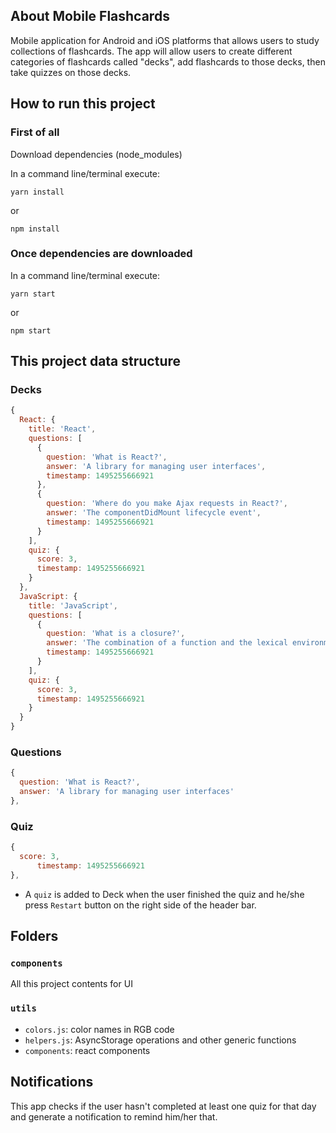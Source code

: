 ## About Mobile Flashcards

Mobile application for Android and iOS platforms that allows users to study collections of flashcards. The app will allow users to create different categories of flashcards called "decks", add flashcards to those decks, then take quizzes on those decks.

## How to run this project

### First of all

Download dependencies (node_modules)

In a command line/terminal execute:

```
yarn install
```

or 

```
npm install
```

### Once dependencies are downloaded

In a command line/terminal execute:

```
yarn start
```

or 

```
npm start
```

## This project data structure

### Decks

```javascript
{
  React: {
    title: 'React',
    questions: [
      {
        question: 'What is React?',
        answer: 'A library for managing user interfaces',
        timestamp: 1495255666921
      },
      {
        question: 'Where do you make Ajax requests in React?',
        answer: 'The componentDidMount lifecycle event',
        timestamp: 1495255666921
      }
    ],
    quiz: {
      score: 3,
      timestamp: 1495255666921
    }
  },
  JavaScript: {
    title: 'JavaScript',
    questions: [
      {
        question: 'What is a closure?',
        answer: 'The combination of a function and the lexical environment within which that function was declared.',
        timestamp: 1495255666921
      }
    ],
    quiz: {
      score: 3,
      timestamp: 1495255666921
    }
  }
}
```

### Questions
```javascript
{
  question: 'What is React?',
  answer: 'A library for managing user interfaces'
},
```

### Quiz

```javascript
{
  score: 3,
      timestamp: 1495255666921
},
```

- A `quiz` is added to Deck when the user finished the quiz and he/she press `Restart` button on the right side of the header bar.

## Folders

### `components`

All this project contents for UI

### `utils`

- `colors.js`: color names in RGB code
- `helpers.js`: AsyncStorage operations and other generic functions
- `components`: react components

## Notifications

This app checks if the user hasn't completed at least one quiz for that day and generate a notification to remind him/her that.